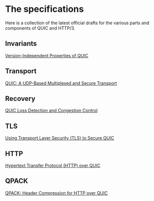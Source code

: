 # The specifications

Here is a collection of the latest official drafts for the various parts and
components of QUIC and HTTP/3.

## Invariants

[Version-Independent Properties of QUIC](https://tools.ietf.org/html/draft-ietf-quic-invariants-06)

## Transport

[QUIC: A UDP-Based Multiplexed and Secure Transport](https://tools.ietf.org/html/draft-ietf-quic-transport-22)

## Recovery

[QUIC Loss Detection and Congestion Control](https://tools.ietf.org/html/draft-ietf-quic-recovery-22)

## TLS

[Using Transport Layer Security (TLS) to Secure QUIC](https://tools.ietf.org/html/draft-ietf-quic-tls-22)

## HTTP

[Hypertext Transfer Protocol (HTTP) over QUIC](https://tools.ietf.org/html/draft-ietf-quic-http-22)

## QPACK

[QPACK: Header Compression for HTTP over QUIC](https://tools.ietf.org/html/draft-ietf-quic-qpack-09)
